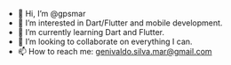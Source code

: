 - 👋 Hi, I’m @gpsmar
- 👀 I’m interested in Dart/Flutter and mobile development.
- 🌱 I’m currently learning Dart and Flutter.
- 💞️ I’m looking to collaborate on everything I can.
- 📫 How to reach me: genivaldo.silva.mar@gmail.com

<!---
gpsmar/gpsmar is a ✨ special ✨ repository because its `README.md` (this file) appears on your GitHub profile.
You can click the Preview link to take a look at your changes.
--->
